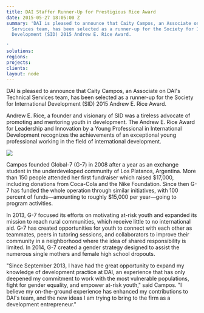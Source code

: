 ```yaml
---
title: DAI Staffer Runner-Up for Prestigious Rice Award
date: 2015-05-27 18:05:00 Z
summary: 'DAI is pleased to announce that Caity Campos, an Associate on DAI''s Technical
  Services team, has been selected as a runner-up for the Society for International
  Development (SID) 2015 Andrew E. Rice Award.

'
solutions: 
regions: 
projects: 
clients: 
layout: node
---
```


DAI is pleased to announce that Caity Campos, an Associate on DAI's Technical Services team, has been selected as a runner-up for the Society for International Development (SID) 2015 Andrew E. Rice Award.

Andrew E. Rice, a founder and visionary of SID was a tireless advocate of promoting and mentoring youth in development. The Andrew E. Rice Award for Leadership and Innovation by a Young Professional in International Development recognizes the achievements of an exceptional young professional working in the field of international development.

![][1]

Campos founded Global-7 (G-7) in 2008 after a year as an exchange student in the underdeveloped community of Los Platanos, Argentina. More than 150 people attended her first fundraiser which raised $17,000, including donations from Coca-Cola and the Nike Foundation. Since then G-7 has funded the whole operation through similar initiatives, with 100 percent of funds—amounting to roughly $15,000 per year—going to program activities.

In 2013, G-7 focused its efforts on motivating at-risk youth and expanded its mission to reach rural communities, which receive little to no international aid. G-7 has created opportunities for youth to connect with each other as teammates, peers in tutoring sessions, and collaborators to improve their community in a neighborhood where the idea of shared responsibility is limited. In 2014, G-7 created a gender strategy designed to assist the numerous single mothers and female high school dropouts.

"Since September 2013, I have had the great opportunity to expand my knowledge of development practice at DAI, an experience that has only deepened my commitment to work with the most vulnerable populations, fight for gender equality, and empower at-risk youth," said Campos. "I believe my on-the-ground experience has enhanced my contributions to DAI's team, and the new ideas I am trying to bring to the firm as a development entrepreneur."

[1]: /assets/images/news/Caity2.jpg
